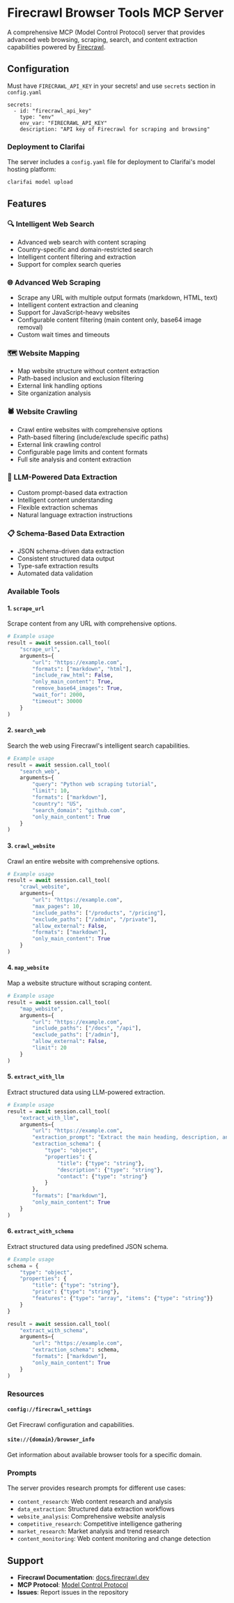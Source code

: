 # Firecrawl Browser Tools MCP Server

A comprehensive MCP (Model Control Protocol) server that provides advanced web browsing, scraping, search, and content extraction capabilities powered by [Firecrawl](https://firecrawl.dev).

## Configuration

Must have `FIRECRAWL_API_KEY` in your secrets! and use `secrets` section in `config.yaml`

```
secrets:
  - id: "firecrawl_api_key"
    type: "env"
    env_var: "FIRECRAWL_API_KEY"
    description: "API key of Firecrawl for scraping and browsing"
```


### Deployment to Clarifai

The server includes a `config.yaml` file for deployment to Clarifai's model hosting platform:

```bash
clarifai model upload
```


## Features

### 🔍 **Intelligent Web Search**
- Advanced web search with content scraping
- Country-specific and domain-restricted search
- Intelligent content filtering and extraction
- Support for complex search queries

### 🌐 **Advanced Web Scraping**
- Scrape any URL with multiple output formats (markdown, HTML, text)
- Intelligent content extraction and cleaning
- Support for JavaScript-heavy websites
- Configurable content filtering (main content only, base64 image removal)
- Custom wait times and timeouts

### 🗺️ **Website Mapping**
- Map website structure without content extraction
- Path-based inclusion and exclusion filtering
- External link handling options
- Site organization analysis

### 🕷️ **Website Crawling**
- Crawl entire websites with comprehensive options
- Path-based filtering (include/exclude specific paths)
- External link crawling control
- Configurable page limits and content formats
- Full site analysis and content extraction

### 🤖 **LLM-Powered Data Extraction**
- Custom prompt-based data extraction
- Intelligent content understanding
- Flexible extraction schemas
- Natural language extraction instructions

### 📋 **Schema-Based Data Extraction**
- JSON schema-driven data extraction
- Consistent structured data output
- Type-safe extraction results
- Automated data validation

### Available Tools

#### 1. `scrape_url`
Scrape content from any URL with comprehensive options.

```python
# Example usage
result = await session.call_tool(
    "scrape_url",
    arguments={
        "url": "https://example.com",
        "formats": ["markdown", "html"],
        "include_raw_html": False,
        "only_main_content": True,
        "remove_base64_images": True,
        "wait_for": 2000,
        "timeout": 30000
    }
)
```

#### 2. `search_web`
Search the web using Firecrawl's intelligent search capabilities.

```python
# Example usage
result = await session.call_tool(
    "search_web",
    arguments={
        "query": "Python web scraping tutorial",
        "limit": 10,
        "formats": ["markdown"],
        "country": "US",
        "search_domain": "github.com",
        "only_main_content": True
    }
)
```

#### 3. `crawl_website`
Crawl an entire website with comprehensive options.

```python
# Example usage
result = await session.call_tool(
    "crawl_website",
    arguments={
        "url": "https://example.com",
        "max_pages": 10,
        "include_paths": ["/products", "/pricing"],
        "exclude_paths": ["/admin", "/private"],
        "allow_external": False,
        "formats": ["markdown"],
        "only_main_content": True
    }
)
```

#### 4. `map_website`
Map a website structure without scraping content.

```python
# Example usage
result = await session.call_tool(
    "map_website",
    arguments={
        "url": "https://example.com",
        "include_paths": ["/docs", "/api"],
        "exclude_paths": ["/admin"],
        "allow_external": False,
        "limit": 20
    }
)
```

#### 5. `extract_with_llm`
Extract structured data using LLM-powered extraction.

```python
# Example usage
result = await session.call_tool(
    "extract_with_llm",
    arguments={
        "url": "https://example.com",
        "extraction_prompt": "Extract the main heading, description, and contact information",
        "extraction_schema": {
            "type": "object",
            "properties": {
                "title": {"type": "string"},
                "description": {"type": "string"},
                "contact": {"type": "string"}
            }
        },
        "formats": ["markdown"],
        "only_main_content": True
    }
)
```

#### 6. `extract_with_schema`
Extract structured data using predefined JSON schema.

```python
# Example usage
schema = {
    "type": "object",
    "properties": {
        "title": {"type": "string"},
        "price": {"type": "string"},
        "features": {"type": "array", "items": {"type": "string"}}
    }
}

result = await session.call_tool(
    "extract_with_schema",
    arguments={
        "url": "https://example.com",
        "extraction_schema": schema,
        "formats": ["markdown"],
        "only_main_content": True
    }
)
```

### Resources

#### `config://firecrawl_settings`
Get Firecrawl configuration and capabilities.

#### `site://{domain}/browser_info`
Get information about available browser tools for a specific domain.

### Prompts

The server provides research prompts for different use cases:

- `content_research`: Web content research and analysis
- `data_extraction`: Structured data extraction workflows
- `website_analysis`: Comprehensive website analysis
- `competitive_research`: Competitive intelligence gathering
- `market_research`: Market analysis and trend research
- `content_monitoring`: Web content monitoring and change detection


## Support

- **Firecrawl Documentation**: [docs.firecrawl.dev](https://docs.firecrawl.dev)
- **MCP Protocol**: [Model Control Protocol](https://modelcontextprotocol.io)
- **Issues**: Report issues in the repository
